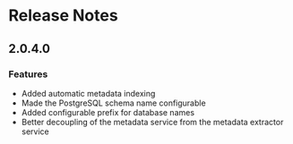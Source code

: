 # Release Notes

## 2.0.4.0

### Features

*   Added automatic metadata indexing
*   Made the PostgreSQL schema name configurable
*   Added configurable prefix for database names
*   Better decoupling of the metadata service from the metadata extractor service
